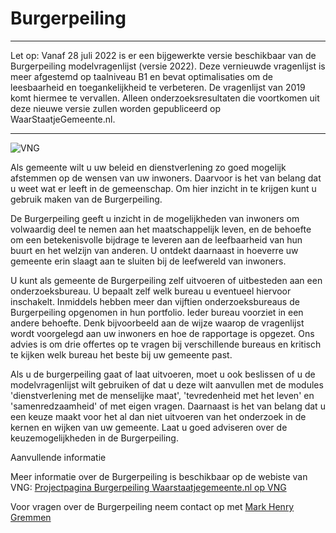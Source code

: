 # Burgerpeiling

--------------------------------------------------------------------------------------------------------------------------------------

Let op: Vanaf 28 juli 2022 is er een bijgewerkte versie beschikbaar van de Burgerpeiling modelvragenlijst (versie 2022). Deze vernieuwde vragenlijst is meer afgestemd op taalniveau B1 en bevat optimalisaties om de leesbaarheid en toegankelijkheid te verbeteren. De vragenlijst van 2019 komt hiermee te vervallen. Alleen onderzoeksresultaten die voortkomen uit deze nieuwe versie zullen worden gepubliceerd op WaarStaatjeGemeente.nl.

--------------------------------------------------------------------------------------------------------------------------------------

![VNG](https://vng.nl/themes/custom/vng/logo.svg "VNG Burgerpeiling")

Als gemeente wilt u uw beleid en dienstverlening zo goed mogelijk afstemmen op de wensen van uw inwoners. Daarvoor is het van belang dat u weet wat er leeft in de gemeenschap. Om hier inzicht in te krijgen kunt u gebruik maken van de Burgerpeiling.

De Burgerpeiling geeft u inzicht in de mogelijkheden van inwoners om volwaardig deel te nemen aan het maatschappelijk leven, en de behoefte om een betekenisvolle bijdrage te leveren aan de leefbaarheid van hun buurt en het welzijn van anderen. U ontdekt daarnaast in hoeverre uw gemeente erin slaagt aan te sluiten bij de leefwereld van inwoners.

U kunt als gemeente de Burgerpeiling zelf uitvoeren of uitbesteden aan een onderzoeksbureau. U bepaalt zelf welk bureau u eventueel hiervoor inschakelt. Inmiddels hebben meer dan vijftien onderzoeksbureaus de Burgerpeiling opgenomen in hun portfolio. Ieder bureau voorziet in een andere behoefte. Denk bijvoorbeeld aan de wijze waarop de vragenlijst wordt voorgelegd aan uw inwoners en hoe de rapportage is opgezet. Ons advies is om drie offertes op te vragen bij verschillende bureaus en kritisch te kijken welk bureau het beste bij uw gemeente past.

Als u de burgerpeiling gaat of laat uitvoeren, moet u ook beslissen of u de modelvragenlijst wilt gebruiken of dat u deze wilt aanvullen met de modules 'dienstverlening met de menselijke maat', 'tevredenheid met het leven' en 'samenredzaamheid' of met eigen vragen. Daarnaast is het van belang dat u een keuze maakt voor het al dan niet uitvoeren van het onderzoek in de kernen en wijken van uw gemeente. Laat u goed adviseren over de keuzemogelijkheden in de Burgerpeiling.

Aanvullende informatie

Meer informatie over de Burgerpeiling is beschikbaar op de webiste van VNG: 
[Projectpagina Burgerpeiling Waarstaatjegemeente.nl op VNG](https://vng.nl/projecten/burgerpeiling)

Voor vragen over de Burgerpeiling neem contact op met [Mark Henry Gremmen](mailto:mark.gremmen@vng.nl)
